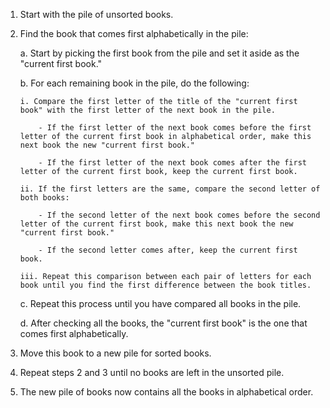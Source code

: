1.  Start with the pile of unsorted books.

2.  Find the book that comes first alphabetically in the pile:

    a. Start by picking the first book from the pile and set it aside as the "current first book."

    b. For each remaining book in the pile, do the following:

        i. Compare the first letter of the title of the "current first book" with the first letter of the next book in the pile.

            - If the first letter of the next book comes before the first letter of the current first book in alphabetical order, make this next book the new "current first book."

            - If the first letter of the next book comes after the first letter of the current first book, keep the current first book.

        ii. If the first letters are the same, compare the second letter of both books:

            - If the second letter of the next book comes before the second letter of the current first book, make this next book the new "current first book."

            - If the second letter comes after, keep the current first book.

        iii. Repeat this comparison between each pair of letters for each book until you find the first difference between the book titles.

    c. Repeat this process until you have compared all books in the pile.

    d. After checking all the books, the "current first book" is the one that comes first alphabetically.

3.  Move this book to a new pile for sorted books.

4.  Repeat steps 2 and 3 until no books are left in the unsorted pile.

5.  The new pile of books now contains all the books in alphabetical order.
